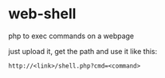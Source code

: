 # web-shell
php to exec commands on a webpage

just upload it, get the path and use it like this:
```
http://<link>/shell.php?cmd=<command>
```
